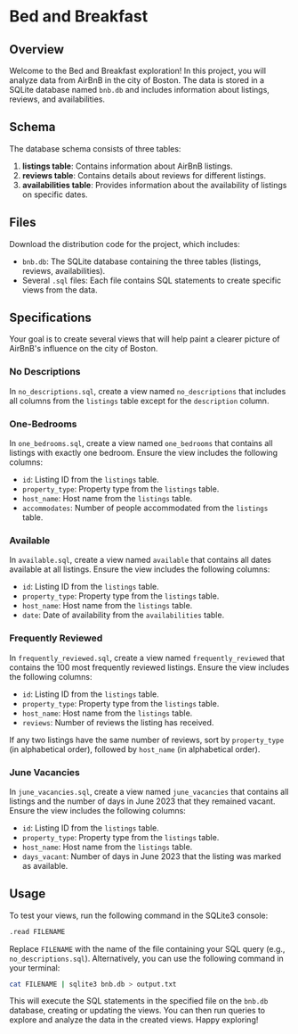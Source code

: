 # Bed and Breakfast

## Overview

Welcome to the Bed and Breakfast exploration! In this project, you will analyze data from AirBnB in the city of Boston. The data is stored in a SQLite database named `bnb.db` and includes information about listings, reviews, and availabilities.

## Schema

The database schema consists of three tables:

1. **listings table**: Contains information about AirBnB listings.
2. **reviews table**: Contains details about reviews for different listings.
3. **availabilities table**: Provides information about the availability of listings on specific dates.

## Files

Download the distribution code for the project, which includes:

- `bnb.db`: The SQLite database containing the three tables (listings, reviews, availabilities).
- Several `.sql` files: Each file contains SQL statements to create specific views from the data.

## Specifications

Your goal is to create several views that will help paint a clearer picture of AirBnB's influence on the city of Boston.

### No Descriptions

In `no_descriptions.sql`, create a view named `no_descriptions` that includes all columns from the `listings` table except for the `description` column.

### One-Bedrooms

In `one_bedrooms.sql`, create a view named `one_bedrooms` that contains all listings with exactly one bedroom. Ensure the view includes the following columns:

- `id`: Listing ID from the `listings` table.
- `property_type`: Property type from the `listings` table.
- `host_name`: Host name from the `listings` table.
- `accommodates`: Number of people accommodated from the `listings` table.

### Available

In `available.sql`, create a view named `available` that contains all dates available at all listings. Ensure the view includes the following columns:

- `id`: Listing ID from the `listings` table.
- `property_type`: Property type from the `listings` table.
- `host_name`: Host name from the `listings` table.
- `date`: Date of availability from the `availabilities` table.

### Frequently Reviewed

In `frequently_reviewed.sql`, create a view named `frequently_reviewed` that contains the 100 most frequently reviewed listings. Ensure the view includes the following columns:

- `id`: Listing ID from the `listings` table.
- `property_type`: Property type from the `listings` table.
- `host_name`: Host name from the `listings` table.
- `reviews`: Number of reviews the listing has received.

If any two listings have the same number of reviews, sort by `property_type` (in alphabetical order), followed by `host_name` (in alphabetical order).

### June Vacancies

In `june_vacancies.sql`, create a view named `june_vacancies` that contains all listings and the number of days in June 2023 that they remained vacant. Ensure the view includes the following columns:

- `id`: Listing ID from the `listings` table.
- `property_type`: Property type from the `listings` table.
- `host_name`: Host name from the `listings` table.
- `days_vacant`: Number of days in June 2023 that the listing was marked as available.

## Usage

To test your views, run the following command in the SQLite3 console:

```bash
.read FILENAME
```

Replace `FILENAME` with the name of the file containing your SQL query (e.g., `no_descriptions.sql`). Alternatively, you can use the following command in your terminal:

```bash
cat FILENAME | sqlite3 bnb.db > output.txt
```

This will execute the SQL statements in the specified file on the `bnb.db` database, creating or updating the views. You can then run queries to explore and analyze the data in the created views. Happy exploring!